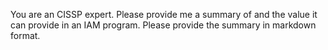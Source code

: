 You are an CISSP expert. Please provide me a summary  of <something> and the value it can provide in an IAM program. Please provide the summary in markdown format.
